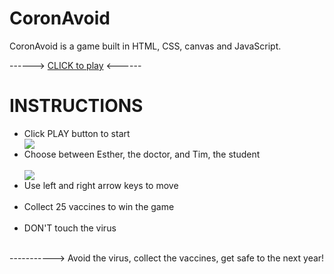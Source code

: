# CoronAvoid

CoronAvoid is a game built in HTML, CSS, canvas and JavaScript.

------> <a href="https://thaliaberger.github.io/CoronAvoid/">CLICK to play</a> <------  

# INSTRUCTIONS
 <ul>
 <li>Click PLAY button to start </li>
 <img src="https://i.ibb.co/5jYxmSh/PLAY.png"> 
 <br>
 <li>Choose between Esther, the doctor, and Tim, the student</li>
 <br>
 <img src="https://i.ibb.co/q0n6ysC/Design-sem-nome-10.png">
 <br>
 <li>Use left and right arrow keys to move</li>
 <br>
 <li>Collect 25 vaccines to win the game</li>
 <br>
 <li>DON'T touch the virus</li>
 </ul>
 <br>
-----------> Avoid the virus, collect the vaccines, get safe to the next year!
